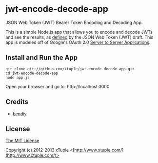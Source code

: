 jwt-encode-decode-app
==========================

JSON Web Token (JWT) Bearer Token Encoding and Decoding App.

This is a simple Node.js app that allows you to encode and decode JWTs and see the results, as [defined](http://tools.ietf.org/html/draft-ietf-oauth-json-web-token-06)
by the JSON Web Token (JWT) draft. This app is modeled off of Google's OAuth 2.0 [Server to Server Applications](https://developers.google.com/accounts/docs/OAuth2ServiceAccount).

Install and Run the App
------------------------------
    git clone git://github.com/xtuple/jwt-encode-decode-app.git
    cd jwt-encode-decode-app
    node app.js

Open your browser and go to:
    http://localhost:3000

## Credits

  - [bendiy](http://github.com/bendiy)

## License

[The MIT License](http://opensource.org/licenses/MIT)

Copyright (c) 2012-2013 xTuple <[http://www.xtuple.com/](http://www.xtuple.com/)>